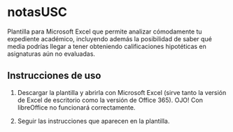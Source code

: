 # notasUSC
Plantilla para Microsoft Excel que permite analizar cómodamente tu expediente académico, incluyendo además la posibilidad de saber qué media podrías llegar a tener obteniendo calificaciones hipotéticas en asignaturas aún no evaluadas.

## Instrucciones de uso
1. Descargar la plantilla y abrirla con Microsoft Excel (sirve tanto la versión de Excel de escritorio como la versión de Office 365). OJO! Con libreOffice no funcionará correctamente.

2. Seguir las instrucciones que aparecen en la plantilla.
